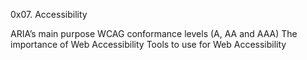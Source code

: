 
0x07. Accessibility


ARIA’s main purpose
WCAG conformance levels (A, AA and AAA)
The importance of Web Accessibility
Tools to use for Web Accessibility
